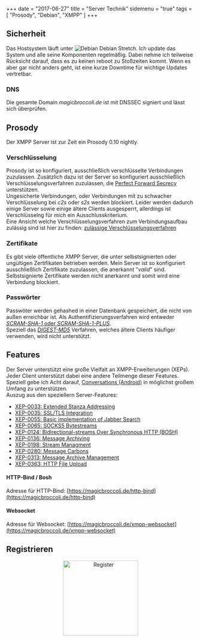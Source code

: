 +++
date = "2017-06-27"
title = "Server Technik"
sidemenu = "true"
tags = [ "Prosody", "Debian", "XMPP" ]
+++
## Sicherheit
Das Hostsystem läuft unter ![Debian](/icons/debian_icon.png) Debian Stretch.
Ich update das System und alle seine Komponenten regelmäßig. Dabei nehme ich teilweise Rücksicht darauf, dass es zu keinen reboot zu Stoßzeiten kommt. Wenn es aber gar nicht anders geht, ist eine kurze Downtime für wichtige Updates vertretbar.

### DNS
Die gesamte Domain *magicbroccoli.de* ist mit DNSSEC signiert und lässt sich überprüfen.

## Prosody
Der XMPP Server ist zur Zeit ein Prosody 0.10 nightly.

### Verschlüsselung
Prosody ist so konfiguriert, ausschließlich verschlüsselte Verbindungen zuzulassen. Zusätzlich dazu ist der Server so konfiguriert ausschließlich Verschlüsselungsverfahren zuzulassen, die [Perfect Forward Secrecy](https://de.wikipedia.org/wiki/Perfect_Forward_Secrecy) unterstützen.  
Ungesicherte Verbindungen, oder Verbindungen mit zu schwacher Verschlüsselung bei *c2s* oder *s2s* werden blockiert. Leider werden dadurch einige Server sowie einige ältere Clients ausgesperrt, allerdings ist Verschlüsselng für mich ein Ausschlusskriterium.  
Eine Ansicht welche Verschlüsselungsverfahren zum Verbindungsaufbau zulässig sind ist hier zu finden: [zulässige Verschlüsselungsverfahren](https://check.messaging.one/result.php?domain=magicbroccoli.de&type=client#ciphers)

### Zertifikate
Es gibt viele öffentliche XMPP Server, die unter selbstsignierten oder ungültigen Zertifikaten betrieben werden. Mein Server ist so konfiguriert ausschließlich Zertifikate zuzulassen, die anerkannt  "*valid*" sind. Selbstsignierte Zertifikate werden nicht anerkannt und somit wird eine Verbindung blockiert.

### Passwörter
Passwöter werden gehashed in einer Datenbank gespeichert, die nicht von außen erreichbar ist. Als Authentifizierungsverfahren wird entweder [*SCRAM-SHA-1* oder *SCRAM-SHA-1-PLUS*](https://en.wikipedia.org/wiki/Salted_Challenge_Response_Authentication_Mechanism).  
Speziell das [*DIGEST-MD5*](https://de.wikipedia.org/wiki/HTTP-Authentifizierung#Digest_Access_Authentication) Verfahren, welches ältere Clients häufiger verwenden, wird nicht unterstützt.

## Features
Der Server unterstützt eine große Vielfalt an XMPP-Erweiterungen (XEPs). Jeder Client unterstützt dabei eine andere Teilmenge dieser Features. Speziell gebe ich Acht darauf, [Conversations (Android)](https://conversations.im/) in möglichst großem Umfang zu unterstützen.  
Auszug aus den speziellern Server-Features:

- [XEP-0033: Extended Stanza Addressing](https://xmpp.org/extensions/xep-0033.html)
- [XEP-0035: SSL/TLS Integration](https://xmpp.org/extensions/xep-0035.html)
- [XEP-0055: Basic implementation of Jabber Search](https://xmpp.org/extensions/xep-0055.html)
- [XEP-0065: SOCKS5 Bytestreams](https://xmpp.org/extensions/xep-0065.html)
- [XEP-0124: Bidirectional-streams Over Synchronous HTTP (BOSH)](https://xmpp.org/extensions/xep-0124.html)
- [XEP-0136: Message Archiving](https://xmpp.org/extensions/xep-0136.html)
- [XEP-0198: Stream Managment](https://xmpp.org/extensions/xep-0198.html)
- [XEP-0280: Message Carbons](https://xmpp.org/extensions/xep-0280.html)
- [XEP-0313: Message Archive Management](https://xmpp.org/extensions/xep-0313.html)
- [XEP-0363: HTTP File Upload](https://xmpp.org/extensions/xep-0363.html)

#### HTTP-Bind / Bosh

Adresse für HTTP-Bind:  [https://magicbroccoli.de/http-bind](https://magicbroccoli.de/http-bind)


#### Websocket

Adresse für Websocket: [https://magicbroccoli.de/xmpp-websocket](https://magicbroccoli.de/xmpp-websocket)

## Registrieren
<center> <p>
<a href="/register/">
<img src="/images/register.png" alt="Register" style="width: 200px;"/>
</a></p>
</center>
